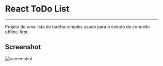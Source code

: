 # React ToDo List

---

Projeto de uma lista de tarefas simples usado para o estudo do conceito offline-first.

## Screenshot
![screenshot](https://i.imgur.com/dBiCGzU.png)
